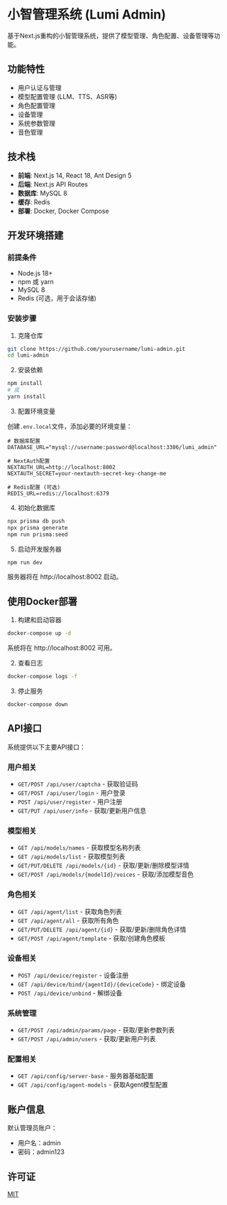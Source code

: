 # 小智管理系统 (Lumi Admin)

基于Next.js重构的小智管理系统，提供了模型管理、角色配置、设备管理等功能。

## 功能特性

- 用户认证与管理
- 模型配置管理 (LLM、TTS、ASR等)
- 角色配置管理
- 设备管理
- 系统参数管理
- 音色管理

## 技术栈

- **前端**: Next.js 14, React 18, Ant Design 5
- **后端**: Next.js API Routes
- **数据库**: MySQL 8
- **缓存**: Redis
- **部署**: Docker, Docker Compose

## 开发环境搭建

### 前提条件

- Node.js 18+
- npm 或 yarn
- MySQL 8
- Redis (可选，用于会话存储)

### 安装步骤

1. 克隆仓库

```bash
git clone https://github.com/yourusername/lumi-admin.git
cd lumi-admin
```

2. 安装依赖

```bash
npm install
# 或
yarn install
```

3. 配置环境变量

创建`.env.local`文件，添加必要的环境变量：

```
# 数据库配置
DATABASE_URL="mysql://username:password@localhost:3306/lumi_admin"

# NextAuth配置
NEXTAUTH_URL=http://localhost:8002
NEXTAUTH_SECRET=your-nextauth-secret-key-change-me

# Redis配置 (可选)
REDIS_URL=redis://localhost:6379
```

4. 初始化数据库

```bash
npx prisma db push
npx prisma generate
npm run prisma:seed
```

5. 启动开发服务器

```bash
npm run dev
```

服务器将在 http://localhost:8002 启动。

## 使用Docker部署

1. 构建和启动容器

```bash
docker-compose up -d
```

系统将在 http://localhost:8002 可用。

2. 查看日志

```bash
docker-compose logs -f
```

3. 停止服务

```bash
docker-compose down
```

## API接口

系统提供以下主要API接口：

### 用户相关

- `GET/POST /api/user/captcha` - 获取验证码
- `GET/POST /api/user/login` - 用户登录
- `POST /api/user/register` - 用户注册
- `GET/PUT /api/user/info` - 获取/更新用户信息

### 模型相关

- `GET /api/models/names` - 获取模型名称列表
- `GET /api/models/list` - 获取模型列表
- `GET/PUT/DELETE /api/models/{id}` - 获取/更新/删除模型详情
- `GET/POST /api/models/{modelId}/voices` - 获取/添加模型音色

### 角色相关

- `GET /api/agent/list` - 获取角色列表
- `GET /api/agent/all` - 获取所有角色
- `GET/PUT/DELETE /api/agent/{id}` - 获取/更新/删除角色详情
- `GET/POST /api/agent/template` - 获取/创建角色模板

### 设备相关

- `POST /api/device/register` - 设备注册
- `GET /api/device/bind/{agentId}/{deviceCode}` - 绑定设备
- `POST /api/device/unbind` - 解绑设备

### 系统管理

- `GET/POST /api/admin/params/page` - 获取/更新参数列表
- `GET/POST /api/admin/users` - 获取/更新用户列表

### 配置相关

- `GET /api/config/server-base` - 服务器基础配置
- `GET /api/config/agent-models` - 获取Agent模型配置

## 账户信息

默认管理员账户：
- 用户名：admin
- 密码：admin123

## 许可证

[MIT](LICENSE)
